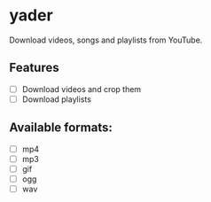 # yader

Download videos, songs and playlists from YouTube.

## Features

- [ ] Download videos and crop them
- [ ] Download playlists

## Available formats:

- [ ] mp4
- [ ] mp3
- [ ] gif
- [ ] ogg
- [ ] wav
